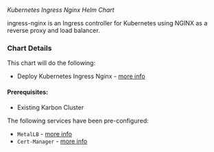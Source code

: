 *Kubernetes Ingress Nginx Helm Chart*

ingress-nginx is an Ingress controller for Kubernetes using NGINX as a reverse proxy and load balancer.

### Chart Details

This chart will do the following:

- Deploy Kubernetes Ingress Nginx - [more info](https://github.com/kubernetes/ingress-nginx/)

#### Prerequisites:

- Existing Karbon Cluster

The following services have been pre-configured:

- `MetalLB` - [more info](https://metallb.universe.tf/)
- `Cert-Manager` - [more info](https://cert-manager.io/docs/installation/kubernetes/)
